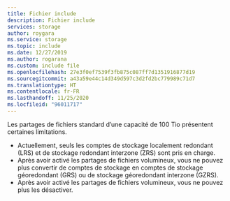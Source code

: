 ```yaml
---
title: Fichier include
description: Fichier include
services: storage
author: roygara
ms.service: storage
ms.topic: include
ms.date: 12/27/2019
ms.author: rogarana
ms.custom: include file
ms.openlocfilehash: 27e3f0ef7539f3fb875c087ff7d1351916877d19
ms.sourcegitcommit: a43a59e44c14d349d597c3d2fd2bc779989c71d7
ms.translationtype: HT
ms.contentlocale: fr-FR
ms.lasthandoff: 11/25/2020
ms.locfileid: "96011717"
---
```

Les partages de fichiers standard d’une capacité de 100 Tio présentent certaines limitations.

- Actuellement, seuls les comptes de stockage localement redondant (LRS) et de stockage redondant interzone (ZRS) sont pris en charge.
- Après avoir activé les partages de fichiers volumineux, vous ne pouvez plus convertir de comptes de stockage en comptes de stockage géoredondant (GRS) ou de stockage géoredondant interzone (GZRS).
- Après avoir activé les partages de fichiers volumineux, vous ne pouvez plus les désactiver.
